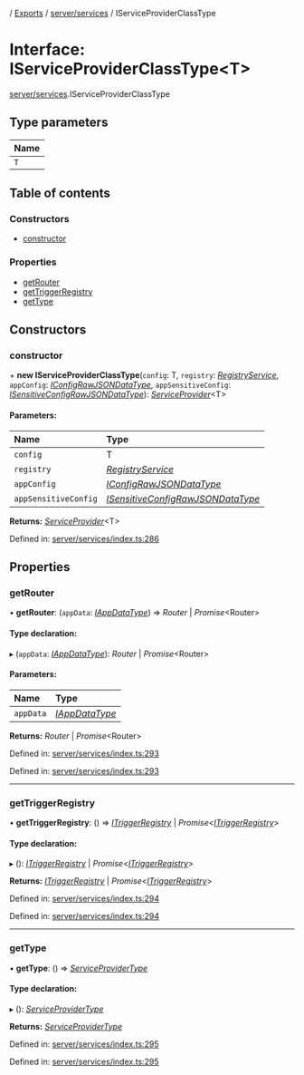 [](../README.md) / [Exports](../modules.md) / [server/services](../modules/server_services.md) / IServiceProviderClassType

# Interface: IServiceProviderClassType<T\>

[server/services](../modules/server_services.md).IServiceProviderClassType

## Type parameters

Name |
:------ |
`T` |

## Table of contents

### Constructors

- [constructor](server_services.iserviceproviderclasstype.md#constructor)

### Properties

- [getRouter](server_services.iserviceproviderclasstype.md#getrouter)
- [getTriggerRegistry](server_services.iserviceproviderclasstype.md#gettriggerregistry)
- [getType](server_services.iserviceproviderclasstype.md#gettype)

## Constructors

### constructor

\+ **new IServiceProviderClassType**(`config`: T, `registry`: [*RegistryService*](../classes/server_services_registry.registryservice.md), `appConfig`: [*IConfigRawJSONDataType*](config.iconfigrawjsondatatype.md), `appSensitiveConfig`: [*ISensitiveConfigRawJSONDataType*](config.isensitiveconfigrawjsondatatype.md)): [*ServiceProvider*](../classes/server_services.serviceprovider.md)<T\>

#### Parameters:

Name | Type |
:------ | :------ |
`config` | T |
`registry` | [*RegistryService*](../classes/server_services_registry.registryservice.md) |
`appConfig` | [*IConfigRawJSONDataType*](config.iconfigrawjsondatatype.md) |
`appSensitiveConfig` | [*ISensitiveConfigRawJSONDataType*](config.isensitiveconfigrawjsondatatype.md) |

**Returns:** [*ServiceProvider*](../classes/server_services.serviceprovider.md)<T\>

Defined in: [server/services/index.ts:286](https://github.com/onzag/itemize/blob/0e9b128c/server/services/index.ts#L286)

## Properties

### getRouter

• **getRouter**: (`appData`: [*IAppDataType*](server.iappdatatype.md)) => *Router* \| *Promise*<Router\>

#### Type declaration:

▸ (`appData`: [*IAppDataType*](server.iappdatatype.md)): *Router* \| *Promise*<Router\>

#### Parameters:

Name | Type |
:------ | :------ |
`appData` | [*IAppDataType*](server.iappdatatype.md) |

**Returns:** *Router* \| *Promise*<Router\>

Defined in: [server/services/index.ts:293](https://github.com/onzag/itemize/blob/0e9b128c/server/services/index.ts#L293)

Defined in: [server/services/index.ts:293](https://github.com/onzag/itemize/blob/0e9b128c/server/services/index.ts#L293)

___

### getTriggerRegistry

• **getTriggerRegistry**: () => [*ITriggerRegistry*](server_resolvers_triggers.itriggerregistry.md) \| *Promise*<[*ITriggerRegistry*](server_resolvers_triggers.itriggerregistry.md)\>

#### Type declaration:

▸ (): [*ITriggerRegistry*](server_resolvers_triggers.itriggerregistry.md) \| *Promise*<[*ITriggerRegistry*](server_resolvers_triggers.itriggerregistry.md)\>

**Returns:** [*ITriggerRegistry*](server_resolvers_triggers.itriggerregistry.md) \| *Promise*<[*ITriggerRegistry*](server_resolvers_triggers.itriggerregistry.md)\>

Defined in: [server/services/index.ts:294](https://github.com/onzag/itemize/blob/0e9b128c/server/services/index.ts#L294)

Defined in: [server/services/index.ts:294](https://github.com/onzag/itemize/blob/0e9b128c/server/services/index.ts#L294)

___

### getType

• **getType**: () => [*ServiceProviderType*](../enums/server_services.serviceprovidertype.md)

#### Type declaration:

▸ (): [*ServiceProviderType*](../enums/server_services.serviceprovidertype.md)

**Returns:** [*ServiceProviderType*](../enums/server_services.serviceprovidertype.md)

Defined in: [server/services/index.ts:295](https://github.com/onzag/itemize/blob/0e9b128c/server/services/index.ts#L295)

Defined in: [server/services/index.ts:295](https://github.com/onzag/itemize/blob/0e9b128c/server/services/index.ts#L295)
